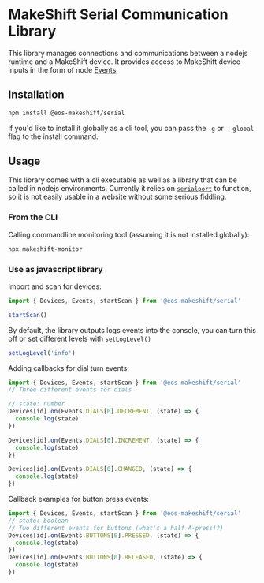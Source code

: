 # MakeShift Serial Communication Library

This library manages connections and communications between a nodejs runtime and a MakeShift device. It provides access to MakeShift device inputs in the form of node [Events](https://nodejs.org/docs/latest-v16.x/api/events.html)

## Installation

```bash
npm install @eos-makeshift/serial
```

If you'd like to install it globally as a cli tool, you can pass the `-g` or `--global` flag to the install command.

## Usage

This library comes with a cli executable as well as a library that can be called in nodejs environments. Currently it relies on [`serialport`](https://github.com/serialport/node-serialport) to function, so it is not easily usable in a website without some serious fiddling.

### From the CLI

Calling commandline monitoring tool (assuming it is not installed globally):

```bash
npx makeshift-monitor
```

### Use as javascript library

Import and scan for devices:

```js
import { Devices, Events, startScan } from '@eos-makeshift/serial'

startScan()
```

By default, the library outputs logs events into the console, you can turn this off or set different levels with `setLogLevel()`

```js
setLogLevel('info')
```

Adding callbacks for dial turn events:

```js
import { Devices, Events, startScan } from '@eos-makeshift/serial'
// Three different events for dials

// state: number
Devices[id].on(Events.DIALS[0].DECREMENT, (state) => {
  console.log(state)
})

Devices[id].on(Events.DIALS[0].INCREMENT, (state) => {
  console.log(state)
})

Devices[id].on(Events.DIALS[0].CHANGED, (state) => {
  console.log(state)
})
```

Callback examples for button press events:

```js
import { Devices, Events, startScan } from '@eos-makeshift/serial'
// state: boolean
// Two different events for buttons (what's a half A-press!?)
Devices[id].on(Events.BUTTONS[0].PRESSED, (state) => {
  console.log(state)
})
Devices[id].on(Events.BUTTONS[0].RELEASED, (state) => {
  console.log(state)
})
```
